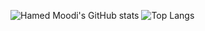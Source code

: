![Hamed Moodi's GitHub stats](https://github-readme-stats.vercel.app/api?username=hamedmoody&show_icons=true&theme=transparent)
![Top Langs](https://github-readme-stats.vercel.app/api/top-langs/?username=hamedmoody&layout=compact) 
